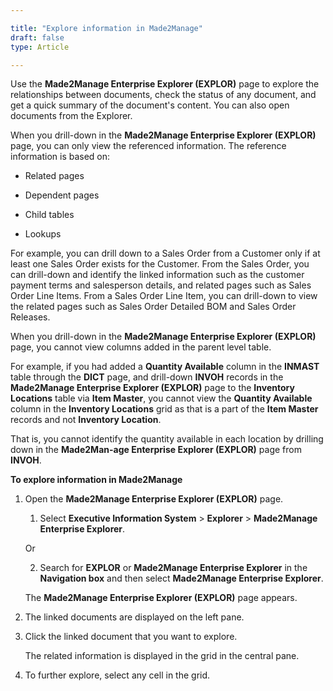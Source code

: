 ```yaml
---

title: "Explore information in Made2Manage"
draft: false
type: Article

---
```


Use the **Made2Manage Enterprise Explorer (EXPLOR)** page to explore the relationships between documents, check the status of any document, and get a quick summary of the document's content. You can also open documents from the Explorer.

When you drill-down in the **Made2Manage Enterprise Explorer (EXPLOR)** page, you can only view the referenced information. The reference information is based on:

-   Related pages

-   Dependent pages

-   Child tables

-   Lookups

For example, you can drill down to a Sales Order from a Customer only if at least one Sales Order exists for the Customer. From the Sales Order, you can drill-down and identify the linked information such as the customer payment terms and salesperson details, and related pages such as Sales Order Line Items. From a Sales Order Line Item, you can drill-down to view the related pages such as Sales Order Detailed BOM and Sales Order Releases.

When you drill-down in the **Made2Manage Enterprise Explorer (EXPLOR)** page, you cannot view columns added in the parent level table.

For example, if you had added a **Quantity Available** column in the **INMAST** table through the **DICT** page, and drill-down **INVOH** records in the **Made2Manage Enterprise Explorer (EXPLOR)** page to the **Inventory Locations** table via **Item Master**, you cannot view the **Quantity Available** column in the **Inventory Locations** grid as that is a part of the **Item Master** records and not **Inventory Location**.

That is, you cannot identify the quantity available in each location by drilling down in the **Made2Man-age Enterprise Explorer (EXPLOR)** page from **INVOH**.

**To explore information in Made2Manage**

1.  Open the **Made2Manage Enterprise Explorer (EXPLOR)** page.

    1. Select **Executive Information System** > **Explorer** > **Made2Manage Enterprise Explorer**.

    Or

    2.  Search for **EXPLOR** or **Made2Manage Enterprise Explorer** in the **Navigation box** and then select **Made2Manage Enterprise Explorer**.

    The **Made2Manage Enterprise Explorer (EXPLOR)** page appears.

2.  The linked documents are displayed on the left pane.

3.  Click the linked document that you want to explore.

    The related information is displayed in the grid in the central pane.

4.  To further explore, select any cell in the grid.